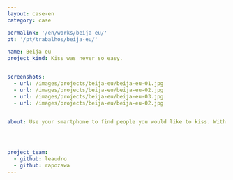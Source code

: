 ```yaml
---
layout: case-en
category: case

permalink: '/en/works/beija-eu/'
pt: '/pt/trabalhos/beija-eu/'

name: Beija eu
project_kind: Kiss was never so easy. 


screenshots:
  - url: /images/projects/beija-eu/beija-eu-01.jpg
  - url: /images/projects/beija-eu/beija-eu-02.jpg
  - url: /images/projects/beija-eu/beija-eu-03.jpg
  - url: /images/projects/beija-eu/beija-eu-02.jpg


about: Use your smartphone to find people you would like to kiss. With a filter system, the app helps you find people you are looking for. Private chat rooms for you to talk privately with whoever you choose.




project_team:
  - github: leaudro
  - github: rapozawa
---
```


